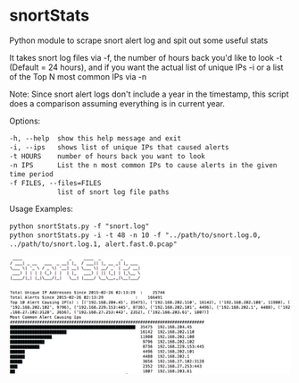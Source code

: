 # snortStats
Python module to scrape snort alert log and spit out some useful stats

It takes snort log files via -f, the number of hours back you'd like to look -t (Default = 24 hours), and if you want the actual list of unique IPs -i or a list of the Top N most common IPs via -n

Note: Since snort alert logs don't include a year in the timestamp, this script does a comparison assuming everything is in current year.

Options:
```
-h, --help  show this help message and exit
-i, --ips   shows list of unique IPs that caused alerts
-t HOURS    number of hours back you want to look
-n IPS      List the n most common IPs to cause alerts in the given time period
-f FILES, --files=FILES
       		list of snort log file paths
```

Usage Examples:
```
python snortStats.py -f "snort.log"
python snortStats.py -i -t 48 -n 10 -f "../path/to/snort.log.0, ../path/to/snort.log.1, alert.fast.0.pcap"
```

![Screenshot](img/snortStats.png)
